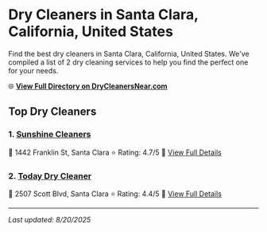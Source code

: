 # Dry Cleaners in Santa Clara, California, United States

Find the best dry cleaners in Santa Clara, California, United States. We've compiled a list of 2 dry cleaning services to help you find the perfect one for your needs.

🌐 **[View Full Directory on DryCleanersNear.com](https://drycleanersnear.com/city/US/California/Santa%20Clara)**

## Top Dry Cleaners

### 1. [Sunshine Cleaners](https://drycleanersnear.com/dryCleaner/689d433e756b71cad101ef5b/sunshine-cleaners)
📍 1442 Franklin St, Santa Clara
⭐ Rating: 4.7/5
🔗 [View Full Details](https://drycleanersnear.com/dryCleaner/689d433e756b71cad101ef5b/sunshine-cleaners)

### 2. [Today Dry Cleaner](https://drycleanersnear.com/dryCleaner/689d436b756b71cad101f0df/today-dry-cleaner)
📍 2507 Scott Blvd, Santa Clara
⭐ Rating: 4.4/5
🔗 [View Full Details](https://drycleanersnear.com/dryCleaner/689d436b756b71cad101f0df/today-dry-cleaner)


---

*Last updated: 8/20/2025*
